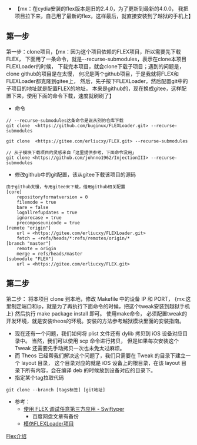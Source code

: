 - 【mx：在cydia安装的flex版本是旧的2.4.0，为了更新到最新的4.0.0，
我把项目拉下来，自己用了最新的flex，这样最后，就直接安装到了越狱的手机上】

## 第一步

第一步：clone项目，【mx：因为这个项目依赖的FLEX项目，所以需要先下载FLEX，
下面用了一条命令，就是--recurse-submodules，表示在clone本项目FLEXLoader的时候，
下载完本项目，就会clone下载子项目；遇到的问题是，clone github的项目是在太慢，
何况是两个github项目，于是我就将FLEX和FLEXLoader都克隆到gitee上，
然后，先子按下FLEXLoader，然后配置git中的子项目的地址就是配置FLEX的地址，
本来是github的，现在换成gitee，这样配置下来，使用下面的命令下载，速度就刷刷了】

- 命令

```
// --recurse-submodules这条命令是说从别的仓库下载
git clone  <https://github.com/buginux/FLEXLoader.git> --recurse-submodules

git clone  <https://gitee.com/erliucxy/FLEX.git> --recurse-submodules

// 从子模块下载项目的灵感来自「这里提供参考，下面命令没用」
git clone <https://github.com/johnno1962/InjectionIII> --recurse-submodules
```

- 修改github中的git配置，该从gitee下载该项目的源码

```
由于github太慢，专用gitee来下载，借用github相关配置
[core]
	repositoryformatversion = 0
	filemode = true
	bare = false
	logallrefupdates = true
	ignorecase = true
	precomposeunicode = true
[remote "origin"]
	url = <https://gitee.com/erliucxy/FLEXLoader.git>
	fetch = +refs/heads/*:refs/remotes/origin/*
[branch "master"]
	remote = origin
	merge = refs/heads/master
[submodule "FLEX"]
	url = <https://gitee.com/erliucxy/FLEX.git>
```

## 第二步

第二步：
将本项目 clone 到本地，修改 Makefile 中的设备 IP 和 PORT，
{mx:这里制定端口和ip，就是为了再执行下面命令的时候，把这个tweak安装到越狱手机上}
然后执行 make package install 即可。
使用make命令，
必须配置tweak的开发环境，就是安装theos的环境。安装的方法参考越狱模块里面的安装指南。

- 现在还有一个问题，我们如何将 plist 文件还有 dylib 拷贝到 iOS 设备对应目录中。
当然，我们可以使用 scp 命令进行拷贝，
但是如果每次安装这个 Tweak 还需要先手动拷贝一次也未免太过麻烦。
- 而 Theos 已经帮我们解决这个问题了，我们只需要在 Tweak 的目录下建立一个 layout 目录，
这个目录对应的就是 iOS 设备上的根目录，在该 layout 目录下所有内容，会在编译 deb 的时候放到设备对应的目录下。
- 指定某个tag拉取代码

```
git clone --branch [tags标签] [git地址]

```

- 参考：
    - [使用 FLEX 调试任意第三方应用 - Swiftyper](https://www.notion.so/a6459b84eb8e4848afc1377c04b9e1c9?p=241eeb9becae4f5caa983007ad1343b3&showMoveTo=true)
        - 百度网盘文章有备份
    - [模仿FLEXLoader项目](https://github.com/buginux/FLEXLoader)

[Flex介绍](https://www.notion.so/Flex-60fcf3a2d98d4fddaa107c884cfb37c4)